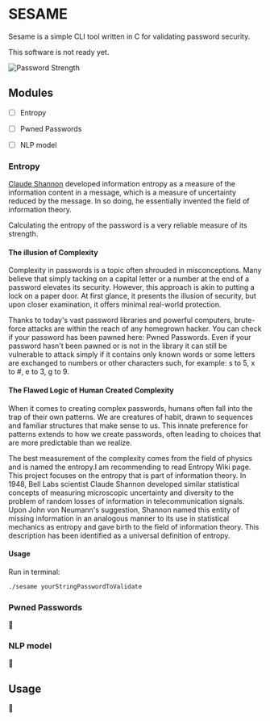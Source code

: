 # SESAME

Sesame is a simple CLI tool written in C for validating password security.

This software is not ready yet.

![Password Strength](https://imgs.xkcd.com/comics/password_strength.png)


## Modules

- [ ] Entropy
- [ ] Pwned Passwords
- [ ] NLP model


### Entropy

[Claude Shannon](https://en.wikipedia.org/wiki/Claude_Shannon) developed information entropy as a measure of the information content in a message, which is a measure of uncertainty reduced by the message. In so doing, he essentially invented the field of information theory.

Calculating the entropy of the password is a very reliable measure of its strength.

#### The illusion of Complexity

Complexity in passwords is a topic often shrouded in misconceptions. Many believe that simply tacking on a capital letter or a number at the end of a password elevates its security. However, this approach is akin to putting a lock on a paper door. At first glance, it presents the illusion of security, but upon closer examination, it offers minimal real-world protection.

Thanks to today's vast password libraries and powerful computers, brute-force attacks are within the reach of any homegrown hacker. You can check if your password has been pawned here: Pwned Passwords. Even if your password hasn't been pawned or is not in the library it can still be vulnerable to attack simply if it contains only known words or some letters are exchanged to numbers or other characters such, for example: s to 5, x to #, e to 3, g to 9.

#### The Flawed Logic of Human Created Complexity

When it comes to creating complex passwords, humans often fall into the trap of their own patterns. We are creatures of habit, drawn to sequences and familiar structures that make sense to us. This innate preference for patterns extends to how we create passwords, often leading to choices that are more predictable than we realize.

The best measurement of the complexity comes from the field of physics and is named the entropy.I am recommending to read Entropy Wiki page. This project focuses on the entropy that is part of information theory. In 1948, Bell Labs scientist Claude Shannon developed similar statistical concepts of measuring microscopic uncertainty and diversity to the problem of random losses of information in telecommunication signals. Upon John von Neumann's suggestion, Shannon named this entity of missing information in an analogous manner to its use in statistical mechanics as entropy and gave birth to the field of information theory. This description has been identified as a universal definition of entropy.


#### Usage

Run in terminal:

```sh
./sesame yourStringPasswordToValidate
```


### Pwned Passwords

:construction:


### NLP model

:construction:


## Usage

:construction:

